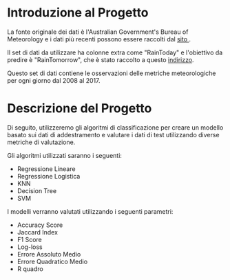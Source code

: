 # Introduzione al Progetto

La fonte originale dei dati è l'Australian Government's Bureau of Meteorology e i dati più recenti possono essere raccolti dal <a href="http://www.bom.gov.au/climate/dwo/">sito </a>.

Il set di dati da utilizzare ha colonne extra come "RainToday" e l'obiettivo da predire è "RainTomorrow", che è stato raccolto a questo <a href="https://bitbucket.org/kayontoga/rattle/src/master/data/weatherAUS.RData">indirizzo</a>.

Questo set di dati contiene le osservazioni delle metriche meteorologiche per ogni giorno dal 2008 al 2017. 



# Descrizione del Progetto

Di seguito, utilizzeremo gli algoritmi di classificazione per creare un modello basato sui dati di addestramento e valutare i dati di test utilizzando diverse metriche di valutazione.

Gli algoritmi utilizzati saranno i seguenti:
- Regressione Lineare
- Regressione Logistica
- KNN
- Decision Tree
- SVM

I modelli verranno valutati utilizzando i seguenti parametri:
- Accuracy Score
- Jaccard Index
- F1 Score
- Log-loss
- Errore Assoluto Medio
- Errore Quadratico Medio
- R quadro
